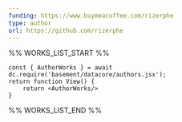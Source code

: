```yaml
---
funding: https://www.buymeacoffee.com/rizerphe
type: author
url: https://github.com/rizerphe
---
```



%% WORKS_LIST_START %%

```datacorejsx
const { AuthorWorks } = await dc.require('basement/datacore/authors.jsx');
return function View() {
    return <AuthorWorks/>
}
```
%% WORKS_LIST_END %%